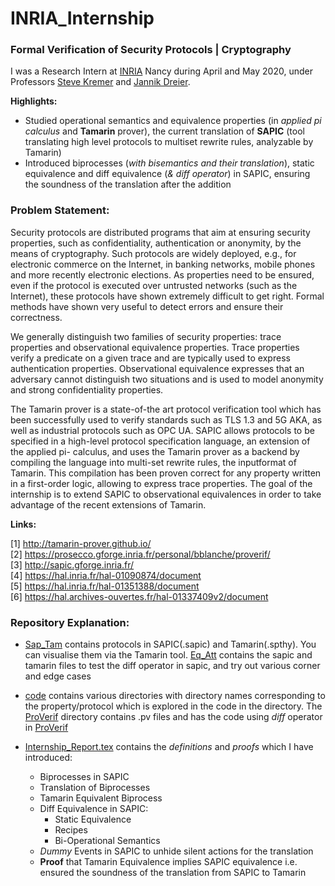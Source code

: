 # INRIA_Internship

### Formal Verification of Security Protocols | Cryptography
I was a Research Intern at [INRIA](https://www.inria.fr/en) Nancy during April and May 2020, under Professors [Steve Kremer](https://members.loria.fr/SKremer/) and [Jannik Dreier](https://members.loria.fr/JDreier/).

**Highlights:**
- Studied operational semantics and equivalence properties (in *applied pi calculus* and **Tamarin** prover), the current translation of **SAPIC** (tool translating high level protocols to multiset rewrite rules, analyzable by Tamarin)
- Introduced biprocesses (*with bisemantics and their translation*), static equivalence and diff equivalence (*& diff operator*) in SAPIC, ensuring the soundness of the translation after the addition

### Problem Statement:
Security protocols are distributed programs that aim at ensuring
security properties, such as confidentiality, authentication or
anonymity, by the means of cryptography. Such protocols are
widely deployed, e.g., for electronic commerce on the Internet,
in banking networks, mobile phones and more recently
electronic elections. As properties need to be ensured, even if
the protocol is executed over untrusted networks (such as the
Internet), these protocols have shown extremely difficult to get
right. Formal methods have shown very useful to detect errors
and ensure their correctness.

We generally distinguish two families of security properties:
trace properties and observational equivalence properties. Trace
properties verify a predicate on a given trace and are typically
used to express authentication properties. Observational
equivalence expresses that an adversary cannot distinguish two
situations and is used to model anonymity and strong
confidentiality properties.

The Tamarin prover is a state-of-the art protocol verification tool
which has been successfully used to verify standards such as
TLS 1.3 and 5G AKA, as well as industrial protocols such as OPC
UA. SAPIC allows protocols to be specified in a high-level
protocol specification language, an extension of the applied pi-
calculus, and uses the Tamarin prover as a backend by
compiling the language into multi-set rewrite rules, the inputformat of Tamarin.
This compilation has been proven correct for any property
written in a first-order logic, allowing to express trace properties.
The goal of the internship is to extend SAPIC to observational
equivalences in order to take advantage of the recent
extensions of Tamarin.
  
  
**Links:**

[1] http://tamarin-prover.github.io/  
[2] https://prosecco.gforge.inria.fr/personal/bblanche/proverif/  
[3] http://sapic.gforge.inria.fr/  
[4] https://hal.inria.fr/hal-01090874/document  
[5] https://hal.inria.fr/hal-01351388/document  
[6] https://hal.archives-ouvertes.fr/hal-01337409v2/document  
  
     
### Repository Explanation:
- [Sap_Tam](Sap_Tam) contains protocols in SAPIC(.sapic) and Tamarin(.spthy). You can visualise them via the Tamarin tool. [Eq_Att](Sap_Tam/Eq_Att) contains the sapic and tamarin files to test the diff operator in sapic, and try out various corner and edge cases
- [code](code) contains various directories with directory names corresponding to the property/protocol which is explored in the code in the directory. The [ProVerif](code/ProVerif) directory contains .pv files and has the code using *diff* operator in [ProVerif](https://prosecco.gforge.inria.fr/personal/bblanche/publications/BlanchetFnTPS16.pdf)
- [Internship_Report.tex](Internship_Report.tex) contains the *definitions* and *proofs* which I have introduced:

  * Biprocesses in SAPIC  
  * Translation of Biprocesses  
  * Tamarin Equivalent Biprocess  
  * Diff Equivalence in SAPIC:
    - Static Equivalence
    - Recipes
    - Bi-Operational Semantics
  * *Dummy* Events in SAPIC to unhide silent actions for the translation
  * **Proof** that Tamarin Equivalence implies SAPIC equivalence i.e. ensured the soundness of the translation from SAPIC to Tamarin

